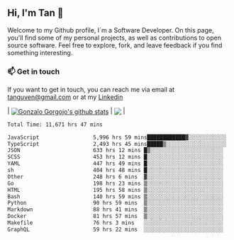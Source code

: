 ## Hi, I'm Tan 👋

Welcome to my Github profile, I´m a Software Developer. On this page, you'll find some of my personal projects, as well as contributions to open source software. Feel free to explore, fork, and leave feedback if you find something interesting.

### 📫 Get in touch

If you want to get in touch, you can reach me via email at [tanguven@gmail.com](mailto:tanguven@gmail.com) or at my [Linkedin](https://www.linkedin.com/in/tanguven/)

| <a href="https://github.com/tnguven"><img align="center" src="https://github-readme-stats.vercel.app/api?username=tnguven&show_icons=true&include_all_commits=true&theme=gotham&hide_border=true" alt="Gonzalo Gorgojo's github stats" /></a> | <a href="https://github.com/tnguven"><img align="center" src="https://github-readme-stats.vercel.app/api/top-langs/?username=tnguven&layout=compact&theme=gotham&hide_border=true" /></a> |

<!--START_SECTION:waka-->

```txt
Total Time: 11,671 hrs 47 mins

JavaScript                 5,996 hrs 59 mins████████████▓░░░░░░░░░░░░   50.31 %
TypeScript                 2,493 hrs 45 mins█████▒░░░░░░░░░░░░░░░░░░░   20.92 %
JSON                       633 hrs 12 mins █▒░░░░░░░░░░░░░░░░░░░░░░░   05.31 %
SCSS                       453 hrs 12 mins █░░░░░░░░░░░░░░░░░░░░░░░░   03.80 %
YAML                       447 hrs 49 mins █░░░░░░░░░░░░░░░░░░░░░░░░   03.76 %
sh                         404 hrs 48 mins █░░░░░░░░░░░░░░░░░░░░░░░░   03.40 %
Other                      248 hrs 6 mins  ▓░░░░░░░░░░░░░░░░░░░░░░░░   02.08 %
Go                         198 hrs 23 mins ▒░░░░░░░░░░░░░░░░░░░░░░░░   01.66 %
HTML                       195 hrs 58 mins ▒░░░░░░░░░░░░░░░░░░░░░░░░   01.64 %
Bash                       140 hrs 59 mins ▒░░░░░░░░░░░░░░░░░░░░░░░░   01.18 %
Python                     90 hrs 59 mins  ▒░░░░░░░░░░░░░░░░░░░░░░░░   00.76 %
Markdown                   88 hrs 41 mins  ▒░░░░░░░░░░░░░░░░░░░░░░░░   00.74 %
Docker                     81 hrs 57 mins  ▒░░░░░░░░░░░░░░░░░░░░░░░░   00.69 %
Makefile                   76 hrs 3 mins   ░░░░░░░░░░░░░░░░░░░░░░░░░   00.64 %
GraphQL                    59 hrs 22 mins  ░░░░░░░░░░░░░░░░░░░░░░░░░   00.50 %
```

<!--END_SECTION:waka-->
